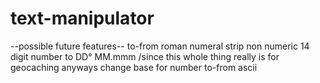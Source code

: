 # text-manipulator

--possible future features--
to-from roman numeral
strip non numeric
14 digit number to DD° MM.mmm /since this whole thing really is for geocaching anyways
change base for number
to-from ascii
